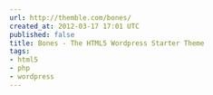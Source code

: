 ```yaml
---
url: http://themble.com/bones/
created_at: 2012-03-17 17:01 UTC
published: false
title: Bones - The HTML5 Wordpress Starter Theme
tags:
- html5
- php
- wordpress
---
```



